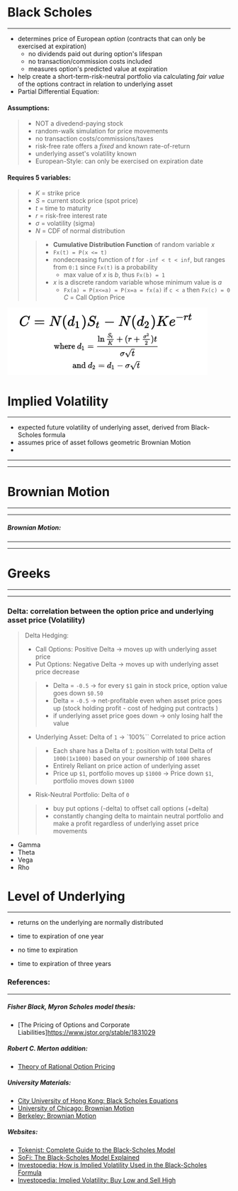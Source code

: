 # **Black Scholes**
---
- determines price of European *option* (contracts that can only be exercised at expiration)
    - no dividends paid out during option's lifespan
    - no transaction/commission costs included 
    - measures option's predicted value at expiration
- help create a short-term-risk-neutral portfolio via calculating *fair value* of the options contract in relation to underlying asset 
- Partial Differential Equation: 

#### Assumptions: 
> - NOT a divedend-paying stock 
> - random-walk simulation for price movements 
> - no transaction costs/commissions/taxes
> - risk-free rate offers a *fixed* and known rate-of-return 
> - underlying asset's volatility known 
> - European-Style: can only be exercised on expiration date 

#### Requires 5 variables:
> - *K* = strike price
> - *S* = current stock price (spot price)
> - *t* = time to maturity
> - *r* = risk-free interest rate 
> - *σ* = volatility (sigma)
> - *N* = CDF of normal distribution 
>>    - **Cumulative Distribution Function** of random variable *x*
>>    - `Fx(t) = P(x <= t)`
>>    - nondecreasing function of *t* for `-inf < t < inf`, but ranges from `0:1` since `Fx(t)` is a probability
>>        - max value of *x* is *b*, thus `Fx(b) = 1`
>>    - *x* is a discrete random variable whose minimum value is *a*
>>        - `Fx(a) = P(x<=a) = P(x=a = fx(a)` if `c < a` then `Fx(c) = 0`
> *C* = Call Option Price 

![BlackScholesFormula](data/black_scholes_formula.png)



# **Implied Volatility**
---
- expected future volatility of underlying asset, derived from Black-Scholes formula
- assumes price of asset follows geometric Brownian Motion 
- 

---
---
# **Brownian Motion**
---
---
##### Brownian Motion: 

---
---
# **Greeks**
---
---
### Delta: correlation between the option price and underlying asset price (Volatility)
> Delta Hedging: 
> - Call Options: Positive Delta -> moves up with underlying asset price 
> - Put Options: Negative Delta -> moves up with underlying asset price decrease 
>> - Delta = `-0.5` -> for every `$1` gain in stock price, option value goes down `$0.50`
>> - Delta = `-0.5` -> net-profitable even when asset price goes up (stock holding profit - cost of hedging put contracts )
>> - if underlying asset price goes down -> only losing half the value 
> - Underlying Asset: Delta of `1` -> `100%`` Correlated to price action 
>> - Each share has a Delta of `1`: position with total Delta of `1000(1x1000)` based on your ownership of `1000` shares
>> - Entirely Reliant on price action of underlying asset 
>> - Price up `$1`, portfolio moves up `$1000` -> Price down `$1`, portfolio moves down `$1000`
> - Risk-Neutral Portfolio: Delta of `0`
>> - buy put options (-delta) to offset call options (+delta)
>> - constantly changing delta to maintain neutral portfolio and make a profit regardless of underlying asset price movements 
- Gamma
- Theta
- Vega
- Rho



# **Level of Underlying**
---
- returns on the underlying are normally distributed 

- time to expiration of one year
- no time to expiration 
- time to expiration of three years 






### References: 
---
##### Fisher Black, Myron Scholes model thesis: 
- [The Pricing of Options and Corporate Liabilities]https://www.jstor.org/stable/1831029

##### Robert C. Merton addition: 
- [Theory of Rational Option Pricing](https://www-jstor-org.i.ezproxy.nypl.org/stable/3003143?searchText=%22Theory+of+Rational+Option+Pricing%22&searchUri=%2Faction%2FdoBasicSearch%3FQuery%3D%25E2%2580%259CTheory%2Bof%2BRational%2BOption%2BPricing%25E2%2580%259D%26so%3Drel&ab_segments=0%2Fbasic_phrase_search%2Fcontrol&refreqid=fastly-default%3Ae82e4a7d53e2c0435fbebd8be045a80e&seq=1)

##### University Materials: 
- [City University of Hong Kong: Black Scholes Equations](https://www.math.cuhk.edu.hk/~rchan/teaching/math4210/chap08.pdf)
- [University of Chicago: Brownian Motion](https://galton.uchicago.edu/~lalley/Courses/313/BrownianMotionCurrent.pdf)
- [Berkeley: Brownian Motion](https://www.stat.berkeley.edu/~aldous/205B/bmbook.pdf)


##### Websites: 
- [Tokenist: Complete Guide to the Black-Scholes Model](https://tokenist.com/investing/black-scholes-model/)
- [SoFi: The Black-Scholes Model Explained](https://www.sofi.com/learn/content/what-is-the-black-scholes-model/)
- [Investopedia: How is Implied Volatility Used in the Black-Scholes Formula](https://www.investopedia.com/ask/answers/060115/how-implied-volatility-used-blackscholes-formula.asp)
- [Investopedia: Implied Volatility: Buy Low and Sell High](https://www.investopedia.com/articles/optioninvestor/08/implied-volatility.asp)





  
    